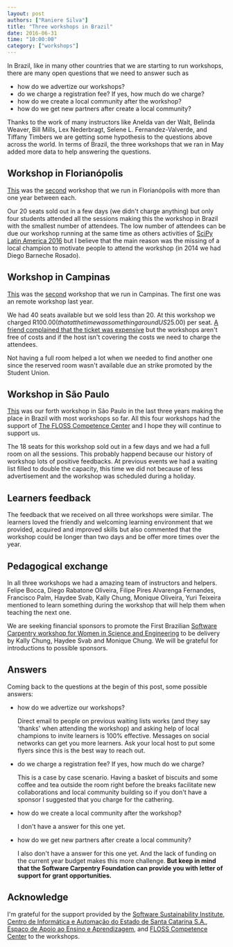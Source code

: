 ```yaml
---
layout: post
authors: ["Raniere Silva"]
title: "Three workshops in Brazil"
date: 2016-06-31
time: "10:00:00"
category: ["workshops"]
---
```

In Brazil, like in many other countries that we are starting to run workshops,
there are many open questions that we need to answer such as

- how do we advertize our workshops?
- do we charge a registration fee? If yes, how much do we charge?
- how do we create a local community after the workshop?
- how do we get new partners after create a local community?

Thanks to the work of many instructors like
Anelda van der Walt,
Belinda Weaver,
Bill Mills,
Lex Nederbragt,
Selene L. Fernandez-Valverde, and
Tiffany Timbers
we are getting some hypothesis to the questions above across the world.
In terms of Brazil, the three workshops that we ran in May added more data
to help answering the questions.

## Workshop in Florianópolis

[This](https://rgaiacs.github.io/2016-05-16-scipyla/) was the [second](https://dbarneche.github.io/2014-12-11-ufsc/)
workshop that we run in Florianópolis
with more than one year between each.

Our 20 seats sold out in a few days (we didn't charge anything) but only four students attended all the sessions making this the workshop in Brazil with the smallest number of attendees. The low number of attendees can be due our workshop running at the same time as others activities of [SciPy Latin America 2016](http://scipyla.org/conf/2016/) but I believe that the main reason was the missing of a local champion to motivate people to attend the workshop (in 2014 we had Diego Barneche Rosado).

## Workshop in Campinas

[This](https://rgaiacs.github.io/2016-05-23-unicamp/) was the [second](https://r-gaia-cs.github.io/2015-06-04-unicamp/) workshop that we run in Campinas. The first one was an remote workshop last year.

We had 40 seats available but we sold less than 20. At this workshop we charged R$100.00 (that at the time was something around US$25.00) per seat. [A friend complained that the ticket was expensive](https://twitter.com/mariojmaaz/status/720009962085294082) but the workshops aren't free of costs and if the host isn't covering the costs we need to charge the attendees.

Not having a full room helped a lot when we needed to find another one since the reserved room wasn't available due an strike promoted by the Student Union.

## Workshop in São Paulo

[This](https://rgaiacs.github.io/2016-05-27-ccsl/) was our forth workshop in São Paulo in the last three years making the place in Brazil with most workshops so far. All this four workshops had the support of [The FLOSS Competence Center](http://ccsl.usp.br/) and I hope they will continue to support us.

The 18 seats for this workshop sold out in a few days and we had a full room on all the sessions. This probably happend because our history of workshop lots of positive feedbacks. At previous events we had a waiting list filled to double the capacity, this time we did not because of less advertisement and the workshop was scheduled during a holiday.

## Learners feedback

The feedback that we received on all three workshops were similar. The learners loved the friendly and welcoming learning environment that we provided, acquired and improved skills but also commented that the workshop could be longer than two days and be offer more times over the year. 

## Pedagogical exchange

In all three workshops we had a amazing team of instructors and helpers.
Felipe Bocca,
Diego Rabatone Oliveira,
Filipe Pires Alvarenga Fernandes,
Francisco Palm,
Haydee Svab,
Kally Chung,
Monique Oliveira,
Yuri Teixeira
mentioned to learn something during the workshop
that will help them when teaching the next one.

We are seeking financial sponsors to promote the First Brazilian [Software Carpentry workshop for Women in Science and Engineering](http://www.software.ac.uk/blog/2016-01-05-first-uk-software-carpentry-workshop-women-science-and-engineering) to be delivery by Kally Chung, Haydee Svab and Monique Chung. We will be grateful for introductions to possible sponsors.

## Answers

Coming back to the questions at the begin of this post,
some possible answers:

- how do we advertize our workshops?

  Direct email to people on previous waiting lists works (and they say 'thanks' when attending the workshop) and asking help of local champions to invite learners is 100% effective. Messages on social networks can get you more learners. Ask your local host to put some flyers since this is the best way to reach out.
  
- do we charge a registration fee? If yes, how much do we charge?

  This is a case by case scenario. Having a basket of biscuits and some coffee and tea outside the room right before the breaks facilitate new collaborations and local community building so if you don't have a sponsor I suggested that you charge for the cathering.

- how do we create a local community after the workshop?

  I don't have a answer for this one yet.

- how do we get new partners after create a local community?

  I also don't have a answer for this one yet.
  And the lack of funding on the current year budget makes this more challenge.
  **But keep in mind that the Software Carpentry Foundation can provide you with letter of support for grant opportunities.**

## Acknowledge

I'm grateful for the support provided by the [Software Sustainability Institute](software.ac.uk), [Centro de Informática e Automação do Estado de Santa Catarina S.A.](http://www.ciasc.sc.gov.br/), [Espaco de Apoio ao Ensino e Aprendizagem](http://ea2.unicamp.br/), and [FLOSS Competence Center](http://ccsl.ime.usp.br/) to the workshops.
